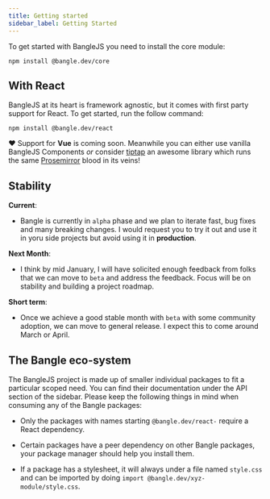 ```yaml
---
title: Getting started
sidebar_label: Getting Started
---
```


To get started with BangleJS you need to install the core module:

```
npm install @bangle.dev/core
```

## With React

BangleJS at its heart is framework agnostic, but it comes with first party support for React. To get started, run the follow command:

```
npm install @bangle.dev/react
```

:heart: Support for **Vue** is coming soon. Meanwhile you can either use vanilla BangleJS Components _or_ consider [tiptap](https://github.com/ueberdosis/tiptap) an awesome library which runs the same [Prosemirror](https://prosemirror.net) blood in its veins!

## Stability

**Current**:

- Bangle is currently in `alpha` phase and we plan to iterate fast, bug fixes and many breaking changes. I would request you to try it out and use it in yoru side projects but avoid using it in **production**.

**Next Month**:

- I think by mid January, I will have solicited enough feedback from folks that we can move to `beta` and address the feedback. Focus will be on stability and building a project roadmap.

**Short term**:

- Once we achieve a good stable month with `beta` with some community adoption, we can move to general release. I expect this to come around March or April.

## The Bangle eco-system

The BangleJS project is made up of smaller individual packages to fit a particular scoped need. You can find their documentation under the API section of the sidebar. Please keep the following things in mind when consuming any of the Bangle packages:

- Only the packages with names starting `@bangle.dev/react-` require a React dependency.

- Certain packages have a peer dependency on other Bangle packages, your package manager should help you install them.

- If a package has a stylesheet, it will always under a file named `style.css` and can be imported by doing `import @bangle.dev/xyz-module/style.css`.
